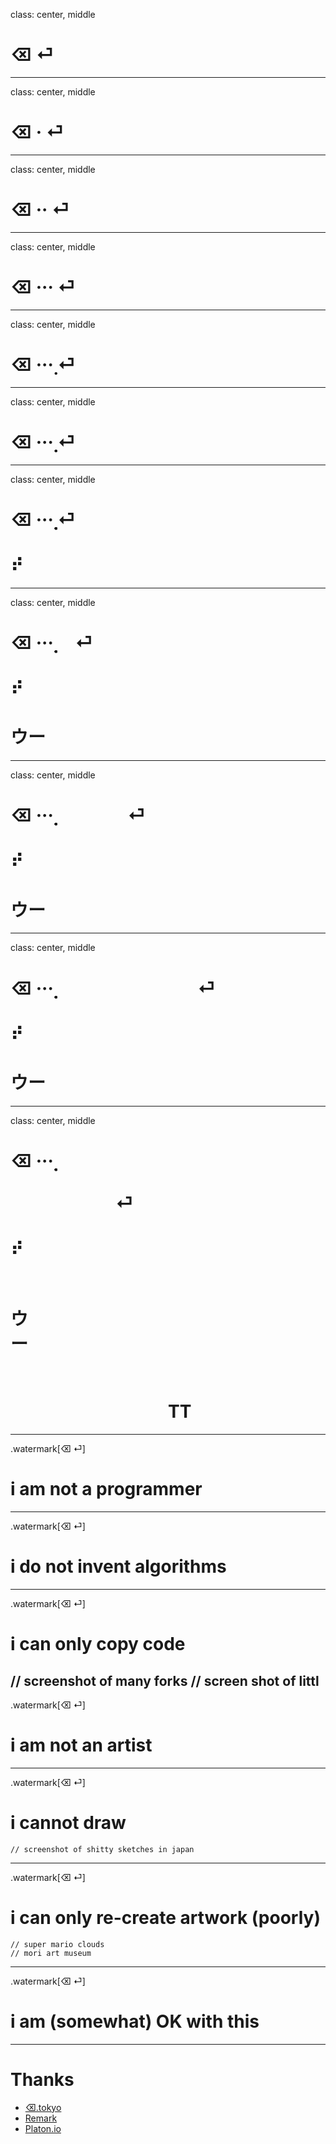class: center, middle
# ⌫  ⏎
---
class: center, middle
# ⌫ · ⏎
---
class: center, middle
# ⌫ ·· ⏎
---
class: center, middle
# ⌫ ··· ⏎
---
class: center, middle
# ⌫ ···̣ ⏎
---
class: center, middle
# ⌫ ···̣̣ ⏎
---
class: center, middle
# ⌫ ···̣̣̣̣ ⏎
#       ⠞
---
class: center, middle
# ⌫ ···̣̣̣̣  ⏎
#       ⠞
#  ウー
---
class: center, middle
# ⌫ ···̣̣̣̣     ⏎
#       ⠞   
#  ウー   
---
class: center, middle
# ⌫ ···̣̣̣̣         ⏎
#       ⠞       
#  ウー       
---
class: center, middle
# ⌫ ···̣̣̣̣                         ⏎
#       ⠞                       
#  ウー                       
#
#          TT
---
.watermark[⌫ ⏎]
# i am not a programmer

---
.watermark[⌫ ⏎]
# i do not invent algorithms

---
.watermark[⌫ ⏎]
# i can only copy code
// screenshot of many forks
// screen shot of littl
---
.watermark[⌫ ⏎]
# i am not an artist

---
.watermark[⌫ ⏎]
# i cannot draw

    // screenshot of shitty sketches in japan

---
.watermark[⌫ ⏎]
# i can only re-create artwork (poorly)

    // super mario clouds
    // mori art museum

---
.watermark[⌫ ⏎]
# i am (somewhat) OK with this
---
# Thanks
- [⌫.tokyo](https://backspace.tokyo)
- [Remark](https://github.com/gnab/remark)
- [Platon.io](http://platon.io)

<style type="text/css">
.watermark {
    position: absolute;
    right: 0;
    opacity: 0.5;
}
</style>
